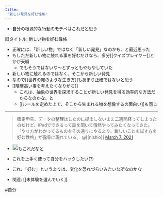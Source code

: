 ```yaml
---
title:
 '新しい発見を好む性格'
---
```


- 自分の根源的な行動のモチベはこれだと思う

旧タイトル: 新しい物を好む性格
- 正確には、「新しい物」ではなく「新しい発見」なのかも、と最近思った
- もしただ新しい物に触れる事を好むだけなら、多分[[クイズプレイヤー]]とかが天職
    - でもそうではないな〜とずっともやもやしていた
- 新しい物に触れるのではなく、そこから新しい発見
- なので[[世界の霧のような生き方]]もあまり正確ではないと思う
- [[階層高い事を考えたくなりがち]]
    - これは、抽象の世界を探求することが新しい発見を得る効率的な方法だからなのかな、と
    - [[ルールを定めた上で、そこから生まれる物を想像するの面白い]]も同じ

---
>  確定申告、データの整理はしたのに提出しないまま二週間経ってしまったのだけど、iPadでできるって話を聞いて俄然やってみたくなってきた。
>  「やり方がわかってるものをその通りにやるより、新しいことを試す方を好む性格」が露骨に現れている。
>  	@[[nishio]] [March 7, 2021](https://twitter.com/nishio/status/1368397246140620800?ref_src=twsrc%5Etfw)

- <img src='https://scrapbox.io/api/pages/blu3mo-public/blu3mo/icon' alt='blu3mo.icon' height="19.5"/>もこれだなと
- これを上手く使って自分をハックしたい(?)

- これ、「好む」というよりは、変化を恐れづらいみたいな所なのかな

- 関連: [[未体験を選んでいく]]

#自分
